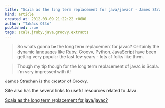 ```yaml
---
title: "Scala as the long term replacement for java/javac? - James Strachan"
kind: article
created_at: 2012-03-09 21:22:22 +0000
author: "Takács Ottó"
published: true
tags: scala,jruby,java,groovy,extracts
---
```

>So whats gonna be the long term replacement for javac? Certainly the dynamic languages like Ruby, Groovy, Python, JavaScript have been getting very popular the last few years - lots of folks like them.

>Though my tip though for the long term replacement of javac is Scala. I'm very impressed with it! 

 James Strachan is the creator of [Groovy](http://groovy.codehaus.org/).

Site also has the several links to useful resources related to Java.

[Scala as the long term replacement for java/javac?](http://macstrac.blogspot.com/2009/04/scala-as-long-term-replacement-for.html)

<div class='old-comments'></div>